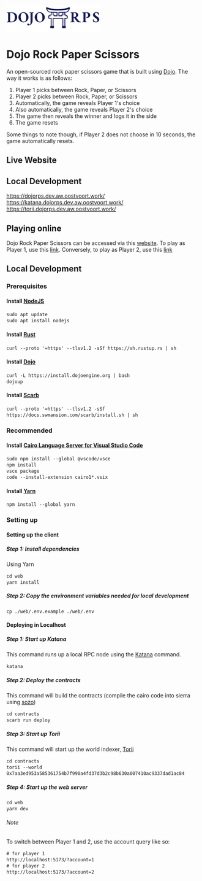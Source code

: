 ![](https://raw.githubusercontent.com/oostvoort/dojo-rps/main/assets/img_logo.png)
# Dojo Rock Paper Scissors
An open-sourced rock paper scissors game that is built using [Dojo](https://github.com/dojoengine/dojo).
The way it works is as follows:
1. Player 1 picks between Rock, Paper, or Scissors
2. Player 2 picks between Rock, Paper, or Scissors
3. Automatically, the game reveals Player 1's choice
4. Also automatically, the game reveals Player 2's choice
5. The game then reveals the winner and logs it in the side
6. The game resets

Some things to note though, if Player 2 does not choose in 10 seconds, the game automatically resets.

## Live Website

## Local Development
https://dojorps.dev.aw.oostvoort.work/
https://katana.dojorps.dev.aw.oostvoort.work/
https://torii.dojorps.dev.aw.oostvoort.work/


## Playing online
Dojo Rock Paper Scissors can be accessed via this [website](https://dojorps.dev.aw.oostvoort.work/). To play
as Player 1, use this [link](https://dojorps.dev.aw.oostvoort.work/?account=1). Conversely, to play
as Player 2, use this [link](https://dojorps.dev.aw.oostvoort.work/?account=2)

## Local Development

### Prerequisites

#### Install [NodeJS](https://nodejs.org/en/download)
````shell
sudo apt update
sudo apt install nodejs
````

#### Install [Rust](https://www.rust-lang.org/tools/install)
````shell
curl --proto '=https' --tlsv1.2 -sSf https://sh.rustup.rs | sh
````

#### Install [Dojo](https://book.dojoengine.org/getting-started/quick-start.html)
````shell
curl -L https://install.dojoengine.org | bash
dojoup
````

#### Install [Scarb](https://docs.swmansion.com/scarb/)
````shell
curl --proto '=https' --tlsv1.2 -sSf https://docs.swmansion.com/scarb/install.sh | sh
````

### Recommended
#### Install [Cairo Language Server for Visual Studio Code](https://marketplace.visualstudio.com/items?itemName=starkware.cairo1)
````shell
sudo npm install --global @vscode/vsce
npm install
vsce package
code --install-extension cairo1*.vsix
````

#### Install [Yarn](https://classic.yarnpkg.com/lang/en/docs/install)
````shell
npm install --global yarn
````

### Setting up

#### Setting up the client

##### Step 1: Install dependencies
Using Yarn
````shell
cd web
yarn install
````

##### Step 2: Copy the environment variables needed for local development
````shell
cp ./web/.env.example ./web/.env
````

#### Deploying in Localhost

##### Step 1: Start up Katana
This command runs up a local RPC node using the [Katana](https://book.dojoengine.org/toolchain/katana/overview.html) command.
````shell
katana
````

##### Step 2: Deploy the contracts
This command will build the contracts (compile the cairo code into sierra using [sozo](https://book.dojoengine.org/toolchain/sozo/overview.html))
````shell
cd contracts
scarb run deploy
````

##### Step 3: Start up Torii
This command will start up the world indexer, [Torii](https://book.dojoengine.org/toolchain/torii/overview.html)
````shell
cd contracts
torii --world 0x7aa3ed953a585361754b7f990a4fd37d3b2c98b630a007410ac9337dad1ac84
````

##### Step 4: Start up the web server
````shell
cd web
yarn dev
````

###### Note
To switch between Player 1 and 2, use the account query like so:
````console
# for player 1
http://localhost:5173/?account=1
# for player 2
http://localhost:5173/?account=2
````
